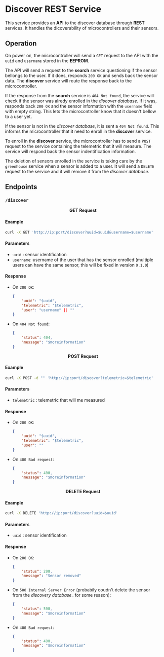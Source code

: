 # Discover REST Service

This service provides an __API__ to the discover database through __REST__ services. It handles the dicoverability of microcontrollers and their sensors.

## Operation

On power on, the microcontroller will send a `GET` request to the API with the `uuid` and `username` stored in the __EEPROM__. 

The API will send a request to the __search__ service questioning if the sensor bellongs to the user. 
If it does, responds `200 OK` and sends back the sensor data. The __discover__ service will route the response back to the microcontroller.

If the response from the __search__ service is `404 Not found`, the service will check if the sensor was alredy enrolled in the _discover database_.
If it was, responds back `200 OK` and the sensor information with the `username` field with empty string. This lets the microcontroller know that it doesn't bellow to a user yet.

If the sensor is not in the _discover database_, it is sent a `404 Not found`. This informs the microcontroller that it need to enroll in the __discover__ service.

To enroll in the __discover__ service, the microcontroller has to send a `POST` request to the service containing the telemetric that it will measure. The service will respond back the sensor indentification information.

The deletion of sensors enrolled in the service is taking care by the `greenhouse` service when a sensor is added to a user. It will send a `DELETE` request to the service and it will remove it from the _discover database_.

## Endpoints

### `/discover`

<p align="center"><b>GET Request</b></p>

#### Example

```bash
curl -X GET 'http://ip:port/discover?uuid=$uuid&username=$username'
```

#### Parameters

- `uuid` : sensor identification
- `username`: username of the user that has the sensor enrolled (multiple users can have the same sensor, this will be fixed in version `0.1.0`)  

#### Response

- On `200 OK`:

    ```json
    {
        "uuid": "$uuid",
        "telemetric": "$telemetric",
        "user": "username" || ""
    }
    ```

- On `404 Not found`:

    ```json
    {
        "status": 404,
        "message": "$moreinformation"
    }
    ```


<p align="center"><b>POST Request</b></p>

#### Example

```bash
curl -X POST -d "" 'http://ip:port/discover?telemetric=$telemetric'
```

#### Parameters

- `telemetric` : telemetric that will me measured 

#### Response

- On `200 OK`:

    ```json
    {
        "uuid": "$uuid",
        "telemetric": "$telemetric",
        "user": ""
    }
    ```

- On `400 Bad request`:

    ```json
    {
        "status": 400,
        "message": "$moreinformation"
    }
    ```


<p align="center"><b>DELETE Request</b></p>

#### Example

```bash
curl -X DELETE 'http://ip:port/discover?uuid=$uuid'
```

#### Parameters

- `uuid` : sensor identification

#### Response

- On `200 OK`:

    ```json
    {
        "status": 200,
        "message": "Sensor removed"
    }
    ```

- On `500 Internal Server Error` (probabily coudn't delete the sensor from the _discovery database__ for some reason):

    ```json
    {
        "status": 500,
        "message": "$moreinformation"
    }
    ```

- On `400 Bad request`:

    ```json
    {
        "status": 400,
        "message": "$moreinformation"
    }
    ```
